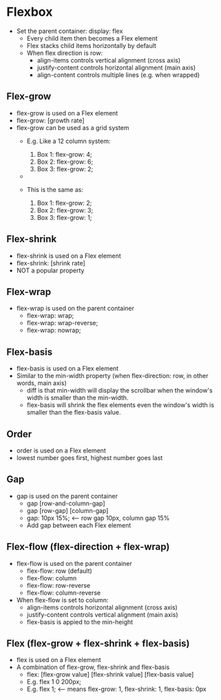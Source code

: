 # Flexbox

- Set the parent container: display: flex
  - Every child item then becomes a Flex element
  - Flex stacks child items horizontally by default
  - When flex direction is row:
    - align-items controls vertical alignment (cross axis)
    - justify-content controls horizontal alignment (main axis)
    - align-content controls multiple lines (e.g. when wrapped)

## Flex-grow

- flex-grow is used on a Flex element
- flex-grow: [growth rate]
- flex-grow can be used as a grid system
  - E.g. Like a 12 column system:
    1. Box 1: flex-grow: 4;
    1. Box 2: flex-grow: 6;
    1. Box 3: flex-grow: 2;
  
  -
  - This is the same as:
    1. Box 1: flex-grow: 2;
    1. Box 2: flex-grow: 3;
    1. Box 3: flex-grow: 1;

## Flex-shrink

- flex-shrink is used on a Flex element
- flex-shrink: [shrink rate]
- NOT a popular property

## Flex-wrap

- flex-wrap is used on the parent container
  - flex-wrap: wrap;
  - flex-wrap: wrap-reverse;
  - flex-wrap: nowrap;

## Flex-basis

- flex-basis is used on a Flex element
- Similar to the min-width property (when flex-direction: row, in other words, main axis)
  - diff is that min-width will display the scrollbar when the window's width is smaller than the min-width.
  - flex-basis will shrink the flex elements even the window's width is smaller than the flex-basis value.

## Order
- order is used on a Flex element
- lowest number goes first, highest number goes last

## Gap
- gap is used on the parent container
  - gap [row-and-column-gap]
  - gap [row-gap] [column-gap]
  - gap: 10px 15%;  <-- row gap 10px, column gap 15%
  - Add gap between each Flex element


## Flex-flow (flex-direction + flex-wrap)
- flex-flow is used on the parent container
  - flex-flow: row (default)
  - flex-flow: column
  - flex-flow: row-reverse
  - flex-flow: column-reverse
- When flex-flow is set to column:
  - align-items controls horizontal alignment (cross axis)
  - justify-content controls vertical alignment (main axis)
  - flex-basis is appied to the min-height

## Flex (flex-grow + flex-shrink + flex-basis)

- flex is used on a Flex element
- A combination of flex-grow, flex-shrink and flex-basis
  - flex: [flex-grow value] [flex-shrink value] [flex-basis value]
  - E.g. flex 1 0 200px;
  - E.g. flex 1; <-- means flex-grow: 1, flex-shrink: 1, flex-basis: 0px